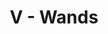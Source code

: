 ---
layout: 'layouts/arcana.html'
title: 'V - Wands'
summary: 'A card symbolising disruptive change, endings and transitions.'
displayOrder: 5
card:
    webp: '../images/minor-arcana/wands/5.webp'
    jpg: '../images/minor-arcana/wands/5.jpg'
    alt: 'The Death card. Starry cherry blossoms bloom.'
    
keywords:
    - 'Change'
    - 'Upheaval'
    - 'Transition'
    - 'Endings and beginnings'
    - 'Transformation'
    - 'End of a cycle'
quote: 'They say the best flame burns brightest when circumstances are at their worst.'
quoteby: 'Howls Moving Castle'
---